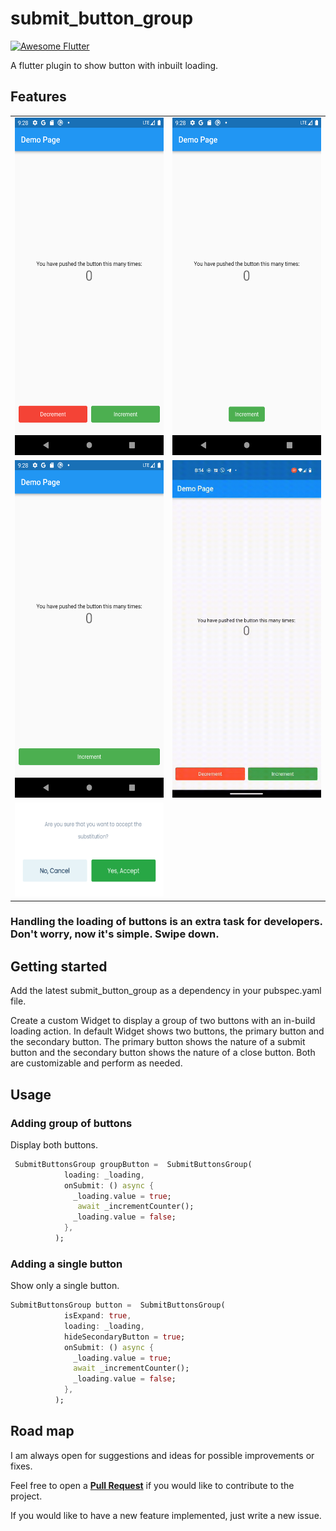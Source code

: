 <!-- 
This README describes the package. If you publish this package to pub.dev,
this README's contents appear on the landing page for your package.

For information about how to write a good package README, see the guide for
[writing package pages](https://dart.dev/guides/libraries/writing-package-pages). 

For general information about developing packages, see the Dart guide for
[creating packages](https://dart.dev/guides/libraries/create-library-packages)
and the Flutter guide for
[developing packages and plugins](https://flutter.dev/developing-packages). 
-->
# submit_button_group
<a href="https://stackoverflow.com/questions/tagged/flutter?sort=votes">
   <img alt="Awesome Flutter" src="https://img.shields.io/badge/Awesome-Flutter-blue.svg?longCache=true&style=flat-square" />
</a>


A flutter plugin to show button with inbuilt loading.

## Features

<table>
 <tr>
  <td><img src="https://raw.githubusercontent.com/nikhith265/submit_button_group/master/attachments/screen_shots/Screenshot_1671328831.png" alt="Button type one" width="300" height="540"></td>
  <td><img src="https://raw.githubusercontent.com/nikhith265/submit_button_group/master/attachments/screen_shots/Screenshot_1671330586.png" alt="Button type two" width="300" height="540"></td>
 </tr>
 <tr>
  <td><img src="https://raw.githubusercontent.com/nikhith265/submit_button_group/master/attachments/screen_shots/Screenshot_1671330607.png" alt="Button type three" width="300" height="540"></td>
<!-- <td>![Loading sample](https://github.com/nikhith265/submit_button_group/blob/298c26b5a3fcfe936f16deef0e8712c2fdc1b635/attachments/gif/sample_gif.gif?raw=true)</td> -->
    <td><img src="https://raw.githubusercontent.com/nikhith265/submit_button_group/298c26b5a3fcfe936f16deef0e8712c2fdc1b635/attachments/gif/sample_gif.gif" alt="gif" width="300" height="540">
 </td>
 </tr>
 <tr>
  
   <td><img src="https://raw.githubusercontent.com/nikhith265/submit_button_group/master/attachments/screen_shots/Group%20535.png" alt="Button type three" width="300" height="150"></td>
 
 </tr>
</table>
<!-- ![Loading sample](https://github.com/nikhith265/submit_button_group/blob/298c26b5a3fcfe936f16deef0e8712c2fdc1b635/attachments/gif/sample_gif.gif?raw=true) -->

<h3>Handling the loading of buttons is an extra task for developers. Don't worry, now it's simple. Swipe down. </h3>


## Getting started

Add the latest submit_button_group as a dependency in your pubspec.yaml file.

Create a custom Widget to display a group of two buttons with an in-build loading action. In default Widget shows two buttons, the primary button and the secondary button.  The primary button shows the nature of a submit button and the secondary button shows the nature of a close button. Both are customizable and perform as needed.

## Usage
### Adding group of buttons
Display both buttons.

```dart
 SubmitButtonsGroup groupButton =  SubmitButtonsGroup(  
            loading: _loading,
            onSubmit: () async {
              _loading.value = true;
               await _incrementCounter();
              _loading.value = false;
            },
          );
```
### Adding a single button

Show only a single button.

```dart
SubmitButtonsGroup button =  SubmitButtonsGroup(
            isExpand: true,
            loading: _loading,
            hideSecondaryButton = true;
            onSubmit: () async {
              _loading.value = true;
              await _incrementCounter();
              _loading.value = false;
            },
          );
```       
## Road map

I am always open for suggestions and ideas for possible improvements or fixes.

Feel free to open a <a href ="https://github.com/nikhith265/submit_button_group/pulls"> <Strong>Pull Request</Strong></a> if you would like to contribute to the project.

If you would like to have a new feature implemented, just write a new issue.
